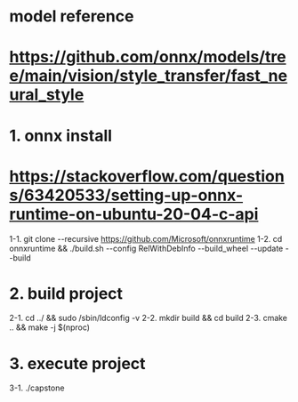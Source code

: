 # model reference
# https://github.com/onnx/models/tree/main/vision/style_transfer/fast_neural_style

# 1. onnx install
# https://stackoverflow.com/questions/63420533/setting-up-onnx-runtime-on-ubuntu-20-04-c-api
1-1. git clone --recursive https://github.com/Microsoft/onnxruntime
1-2. cd onnxruntime && ./build.sh --config RelWithDebInfo --build_wheel --update --build

# 2. build project
2-1. cd ../ && sudo /sbin/ldconfig -v
2-2. mkdir build && cd build
2-3. cmake .. && make -j $(nproc)

# 3. execute project
3-1. ./capstone